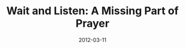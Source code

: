 ---
title: "Wait and Listen: A Missing Part of Prayer"
speaker: "Frank Pisczcor"
date: "2012-03-11"
sermonUrl: "//35.190.93.184/sermons/20120311_sunday_frank_piszczor_wait_and_listen_a_missing_part_of_prayer.mp3"
---